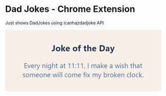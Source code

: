 # Dad Jokes - Chrome Extension

Just shows DadJokes using icanhazdadjoke API

![Preview of Ext.](img.png)
